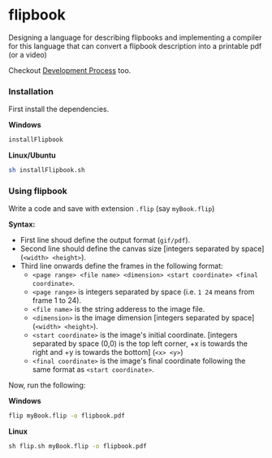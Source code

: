 # flipbook
Designing a language for describing flipbooks and implementing a compiler for this language that can convert a flipbook description into a printable pdf (or a video)

Checkout <a href="DevProcess.md">Development Process</a> too.

### Installation
First install the dependencies.

**Windows**
```cmd
installFlipbook
```
**Linux/Ubuntu**
```sh
sh installFlipbook.sh
```

### Using flipbook
Write a code and save with extension `.flip` (say `myBook.flip`)

**Syntax:**
* First line shoud define the output format (`gif/pdf`).
* Second line should define the canvas size [integers separated by space] (`<width> <height>`).
* Third line onwards define the frames in the following format:
    * `<page range> <file name> <dimension> <start coordinate> <final coordinate>`.
    * `<page range>` is integers separated by space (i.e. `1 24` means from frame 1 to 24).
    * `<file name>` is the string adderess to the image file.
    * `<dimension>` is the image dimension [integers separated by space] (`<width> <height>`).
    * `<start coordinate>` is the image's initial coordinate. [integers separated by space (0,0) is the top left corner, +x is towards the right and +y is towards the bottom] (`<x> <y>`)
    * `<final coordinate>` is the image's final coordinate following the same format as `<start coordinate>`.

Now, run the following:

**Windows**
```cmd
flip myBook.flip -o flipbook.pdf
```

**Linux**
```cmd
sh flip.sh myBook.flip -o flipbook.pdf
```
